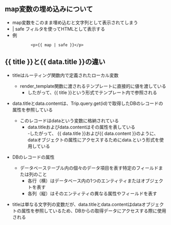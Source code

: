 ## map変数の埋め込みについて
- map変数をこのまま埋め込むと文字列として表示されてしまう
- | safe フィルタを使ってHTMLとして表示する
- 例
    ```
            <p>{{ map | safe }}</p>
    ```

## {{ title }}と{{ data.title }}の違い
- titleはルーティング関数内で定義されたローカル変数
    - render_template関数に渡されるテンプレートに直接的に値を渡している
        - したがって、{{ title }}という形式でテンプレート内で参照される  

- data.titleとdata.contentは、Trip.query.get(id)で取得したDBのレコードの属性を参照している
    - このレコードはdataという変数に格納されている
        - data.titleおよびdata.contentはその属性を表している  
            -したがって、 {{ data.title }}および{{ data.content }}のように、dataオブジェクトの属性にアクセスするためにdata.という形式を使用している  

- DBのレコードの属性
    - データベーステーブル内の個々のデータ項目を表す特定のフィールドまたは列のこと
        - 各行（横）はデータベース内の1つのエンティティまたはオブジェクトを表す
        - 各列（縦）はそのエンティティの異なる属性やフィールドを表す

- titleは単なる文字列の変数だが、data.titleとdata.contentはdataオブジェクトの属性を参照しているため、DBからの取得データにアクセスする際に使用される

